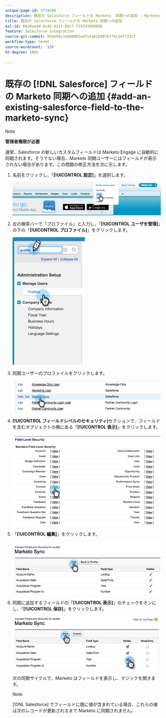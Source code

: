 ```yaml
---
unique-page-id: 4719308
description: 既存の Salesforce フィールドの Marketo  同期への追加 - Marketo ドキュメント - 製品ドキュメント
title: 既存の Salesforce フィールドの Marketo 同期への追加
exl-id: 6030aedd-9c4b-411f-89c7-f35fd39b0066
feature: Salesforce Integration
source-git-commit: 09a656c3a0d0002edfa1a61b987bff4c1dff33cf
workflow-type: tm+mt
source-wordcount: '156'
ht-degree: 100%

---
```


# 既存の [!DNL Salesforce] フィールドの Marketo 同期への追加 {#add-an-existing-salesforce-field-to-the-marketo-sync}

>[!NOTE]
>
>**管理者権限が必要**

通常、Salesforce の新しいカスタムフィールドは Marketo Engage に自動的に同期されます。そうでない場合、Marketo 同期ユーザーにはフィールドが表示されない場合があります。この問題の修正方法を次に示します。

1. 名前をクリックし、「**[!UICONTROL 設定]**」を選択します。

   ![](assets/add-an-existing-salesforce-field-to-the-marketo-sync-1.png)

1. 左の検索バーで「プロファイル」と入力し、「**[!UICONTROL ユーザを管理]**」の下の「**[!UICONTROL プロファイル]**」をクリックします。

   ![](assets/add-an-existing-salesforce-field-to-the-marketo-sync-2.png)

1. 同期ユーザーのプロファイルをクリックします。

   ![](assets/add-an-existing-salesforce-field-to-the-marketo-sync-3.png)

1. **[!UICONTROL フィールドレベルのセキュリティ]**&#x200B;セクションで、フィールドを含むオブジェクトの横にある「**[!UICONTROL 表示]**」をクリックします。

   ![](assets/add-an-existing-salesforce-field-to-the-marketo-sync-4.png)

1. 「**[!UICONTROL 編集]**」をクリックします。

   ![](assets/add-an-existing-salesforce-field-to-the-marketo-sync-5.png)

1. 同期に追加するフィールドの「**[!UICONTROL 表示]**」のチェックをオンにし、「**[!UICONTROL 保存]**」をクリックします。

   ![](assets/add-an-existing-salesforce-field-to-the-marketo-sync-6.png)

   次の同期サイクルで、Marketo はフィールドを表示し、マジックを開きます。

   >[!NOTE]
   >
   > [!DNL Salesforce] でフィールドに既に値が含まれている場合、これらの値は次のレコードが更新されるまで Marketo に同期されません。
